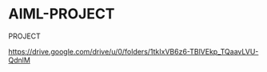 # AIML-PROJECT
PROJECT



https://drive.google.com/drive/u/0/folders/1tkIxVB6z6-TBlVEkp_TQaavLVU-QdnlM
